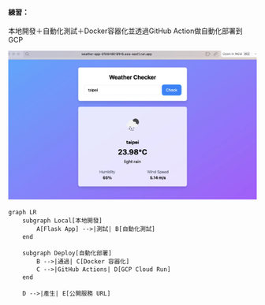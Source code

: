 #### 練習：

本地開發＋自動化測試＋Docker容器化並透過GitHub Action做自動化部署到GCP

![alt text](image.png)


```mermaid
graph LR
    subgraph Local[本地開發]
        A[Flask App] -->|測試| B[自動化測試]
    end

    subgraph Deploy[自動化部署]
        B -->|通過| C[Docker 容器化]
        C -->|GitHub Actions| D[GCP Cloud Run]
    end

    D -->|產生| E[公開服務 URL]

```

